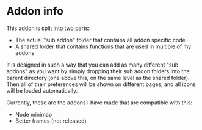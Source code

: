 # Addon info

This addon is split into two parts:
* The actual "sub addon" folder that contains all addon specific code
* A shared folder that contains functions that are used in multiple of my addons

It is designed in such a way that you can add as many different "sub addons" as you want by simply dropping their sub addon folders into the parent directory (one above this, on the same level as the shared folder).
Then all of their preferences will be shown on different pages, and all icons will be loaded automatically.

Currently, these are the addons I have made that are compatible with this:
* Node minimap
* Better frames (not released)